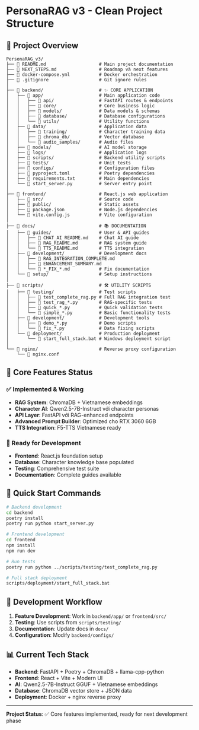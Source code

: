 # PersonaRAG v3 - Clean Project Structure

## 📁 Project Overview

```
PersonaRAG_v3/
├── 📄 README.md                    # Main project documentation
├── 📄 NEXT_STEPS.md                # Roadmap và next features
├── 📄 docker-compose.yml           # Docker orchestration
├── 📄 .gitignore                   # Git ignore rules
│
├── 📁 backend/                     # ✨ CORE APPLICATION
│   ├── 📁 app/                     # Main application code
│   │   ├── 📁 api/                 # FastAPI routes & endpoints
│   │   ├── 📁 core/                # Core business logic
│   │   ├── 📁 models/              # Data models & schemas
│   │   ├── 📁 database/            # Database configurations
│   │   └── 📁 utils/               # Utility functions
│   ├── 📁 data/                    # Application data
│   │   ├── 📁 training/            # Character training data
│   │   ├── 📁 chroma_db/           # Vector database
│   │   └── 📁 audio_samples/       # Audio files
│   ├── 📁 models/                  # AI model storage
│   ├── 📁 logs/                    # Application logs
│   ├── 📁 scripts/                 # Backend utility scripts
│   ├── 📁 tests/                   # Unit tests
│   ├── 📁 configs/                 # Configuration files
│   ├── 📄 pyproject.toml           # Poetry dependencies
│   ├── 📄 requirements.txt         # Main dependencies
│   └── 📄 start_server.py          # Server entry point
│
├── 📁 frontend/                    # React.js web application
│   ├── 📁 src/                     # Source code
│   ├── 📁 public/                  # Static assets
│   ├── 📄 package.json             # Node.js dependencies
│   └── 📄 vite.config.js           # Vite configuration
│
├── 📁 docs/                        # 📚 DOCUMENTATION
│   ├── 📁 guides/                  # User & API guides
│   │   ├── 📄 CHAT_AI_README.md    # Chat AI guide
│   │   ├── 📄 RAG_README.md        # RAG system guide
│   │   └── 📄 TTS_README.md        # TTS integration
│   ├── 📁 development/             # Development docs
│   │   ├── 📄 RAG_INTEGRATION_COMPLETE.md
│   │   ├── 📄 ENHANCEMENT_SUMMARY.md
│   │   └── 📄 *_FIX_*.md           # Fix documentation
│   └── 📁 setup/                   # Setup instructions
│
├── 📁 scripts/                     # 🛠️ UTILITY SCRIPTS
│   ├── 📁 testing/                 # Test scripts
│   │   ├── 📄 test_complete_rag.py # Full RAG integration test
│   │   ├── 📄 test_rag_*.py        # RAG-specific tests
│   │   ├── 📄 quick_*.py           # Quick validation tests
│   │   └── 📄 simple_*.py          # Basic functionality tests
│   ├── 📁 development/             # Development tools
│   │   ├── 📄 demo_*.py            # Demo scripts
│   │   └── 📄 fix_*.py             # Data fixing scripts
│   └── 📁 deployment/              # Production deployment
│       └── 📄 start_full_stack.bat # Windows deployment script
│
└── 📁 nginx/                       # Reverse proxy configuration
    └── 📄 nginx.conf
```

## 🚀 Core Features Status

### ✅ Implemented & Working

- **RAG System**: ChromaDB + Vietnamese embeddings
- **Character AI**: Qwen2.5-7B-Instruct với character personas
- **API Layer**: FastAPI với RAG-enhanced endpoints
- **Advanced Prompt Builder**: Optimized cho RTX 3060 6GB
- **TTS Integration**: F5-TTS Vietnamese ready

### 🎯 Ready for Development

- **Frontend**: React.js foundation setup
- **Database**: Character knowledge base populated
- **Testing**: Comprehensive test suite
- **Documentation**: Complete guides available

## 📝 Quick Start Commands

```bash
# Backend development
cd backend
poetry install
poetry run python start_server.py

# Frontend development
cd frontend
npm install
npm run dev

# Run tests
poetry run python ../scripts/testing/test_complete_rag.py

# Full stack deployment
scripts/deployment/start_full_stack.bat
```

## 🔧 Development Workflow

1. **Feature Development**: Work in `backend/app/` or `frontend/src/`
2. **Testing**: Use scripts from `scripts/testing/`
3. **Documentation**: Update docs in `docs/`
4. **Configuration**: Modify `backend/configs/`

## 📊 Current Tech Stack

- **Backend**: FastAPI + Poetry + ChromaDB + llama-cpp-python
- **Frontend**: React + Vite + Modern UI
- **AI**: Qwen2.5-7B-Instruct GGUF + Vietnamese embeddings
- **Database**: ChromaDB vector store + JSON data
- **Deployment**: Docker + nginx reverse proxy

---

**Project Status**: ✅ Core features implemented, ready for next development phase

